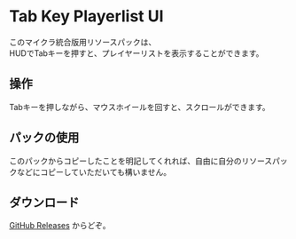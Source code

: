 # Tab Key Playerlist UI
このマイクラ統合版用リソースパックは、  
HUDでTabキーを押すと、プレイヤーリストを表示することができます。
## 操作
Tabキーを押しながら、マウスホイールを回すと、スクロールができます。
## パックの使用
このパックからコピーしたことを明記してくれれば、自由に自分のリソースパックなどにコピーしていただいても構いません。
## ダウンロード
[GitHub Releases](https://github.com/Gotemba912/Tabkey_Playerlist_UI/releases) からどぞ。